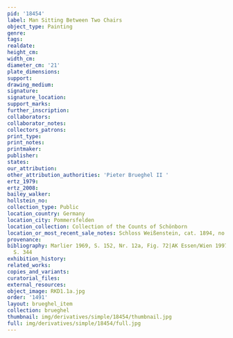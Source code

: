 ```yaml
---
pid: '18454'
label: Man Sitting Between Two Chairs
object_type: Painting
genre: 
tags: 
realdate: 
height_cm: 
width_cm: 
diameter_cm: '21'
plate_dimensions: 
support: 
drawing_medium: 
signature: 
signature_location: 
support_marks: 
further_inscription: 
collaborators: 
collaborator_notes: 
collectors_patrons: 
print_type: 
print_notes: 
printmaker: 
publisher: 
states: 
our_attribution: 
other_attribution_authorities: 'Pieter Brueghel II '
ertz_1979: 
ertz_2008: 
bailey_walker: 
hollstein_no: 
collection_type: Public
location_country: Germany
location_city: Pommersfelden
location_collection: Collection of the Counts of Schönborn
location_or_most_recent_sale_notes: Schloss Weißenstein, cat. 1894, no. 72f
provenance: 
bibliography: Marlier 1969, S. 152, Nr. 12a, Fig. 72|AK Essen/Wien 1997/98, Abb. 1,
  S. 344
exhibition_history: 
related_works: 
copies_and_variants: 
curatorial_files: 
external_resources: 
object_image: RKD1.1a.jpg
order: '1491'
layout: brueghel_item
collection: brueghel
thumbnail: img/derivatives/simple/18454/thumbnail.jpg
full: img/derivatives/simple/18454/full.jpg
---
```

